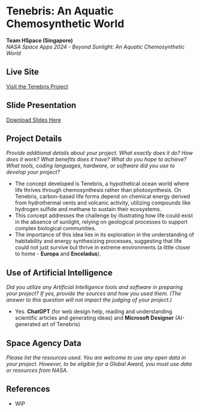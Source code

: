 # Tenebris: An Aquatic Chemosynthetic World

**Team HSpace (Singapore)**  
*NASA Space Apps 2024 - Beyond Sunlight: An Aquatic Chemosynthetic World*

## Live Site
[Visit the Tenebris Project](https://team-hspace.vercel.app/)

## Slide Presentation
[Download Slides Here](https://team-hspace.vercel.app/)

## Project Details
*Provide additional details about your project. What exactly does it do? How does it work? What benefits does it have? What do you hope to achieve? What tools, coding languages, hardware, or software did you use to develop your project?*
- The concept developed is Tenebris, a hypothetical ocean world where life thrives through chemosynthesis rather than photosynthesis. On Tenebris, carbon-based life forms depend on chemical energy derived from hydrothermal vents and volcanic activity, utilizing compounds like hydrogen sulfide and methane to sustain their ecosystems.
- This concept addresses the challenge by illustrating how life could exist in the absence of sunlight, relying on geological processes to support complex biological communities.
- The importance of this idea lies in its exploration in the understanding of habitability and energy synthesizing processes, suggesting that life could not just survive but thrive in extreme environments (a little closer to home - **Europa** and **Enceladus**).
  
## Use of Artificial Intelligence
*Did you utilize any Artificial Intelligence tools and software in preparing your project? If yes, provide the sources and how you used them. (The answer to this question will not impact the judging of your project.)*
- Yes. **ChatGPT** (for web design help, reading and understanding scientific articles and generating ideas) and **Microsoft Designer** (AI-generated art of Tenebris)

## Space Agency Data
*Please list the resources used. You are welcome to use any open data in your project. However, to be eligible for a Global Award, you must use data or resources from NASA.*

## References
- WIP
